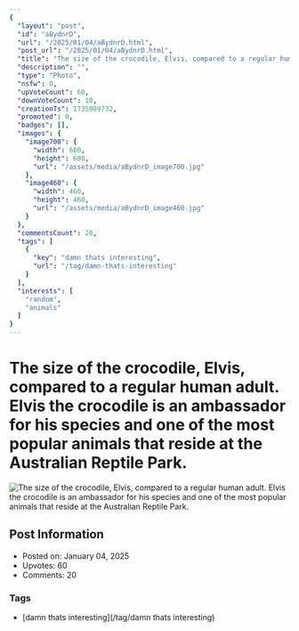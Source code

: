 ```yaml
---
{
  "layout": "post",
  "id": "aBydnrD",
  "url": "/2025/01/04/aBydnrD.html",
  "post_url": "/2025/01/04/aBydnrD.html",
  "title": "The size of the crocodile, Elvis, compared to a regular human adult. Elvis the crocodile is an ambassador for his species and one of the most popular animals that reside at the Australian Reptile Park.",
  "description": "",
  "type": "Photo",
  "nsfw": 0,
  "upVoteCount": 60,
  "downVoteCount": 10,
  "creationTs": 1735989732,
  "promoted": 0,
  "badges": [],
  "images": {
    "image700": {
      "width": 680,
      "height": 680,
      "url": "/assets/media/aBydnrD_image700.jpg"
    },
    "image460": {
      "width": 460,
      "height": 460,
      "url": "/assets/media/aBydnrD_image460.jpg"
    }
  },
  "commentsCount": 20,
  "tags": [
    {
      "key": "damn thats interesting",
      "url": "/tag/damn-thats-interesting"
    }
  ],
  "interests": [
    "random",
    "animals"
  ]
}
---
```


# The size of the crocodile, Elvis, compared to a regular human adult. Elvis the crocodile is an ambassador for his species and one of the most popular animals that reside at the Australian Reptile Park.

![The size of the crocodile, Elvis, compared to a regular human adult. Elvis the crocodile is an ambassador for his species and one of the most popular animals that reside at the Australian Reptile Park.](/assets/media/aBydnrD_image700.jpg)

## Post Information

- Posted on: January 04, 2025
- Upvotes: 60
- Comments: 20

### Tags

- [damn thats interesting](/tag/damn thats interesting)
